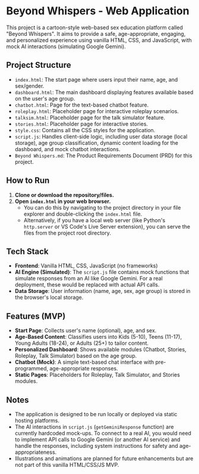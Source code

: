 # Beyond Whispers - Web Application

This project is a cartoon-style web-based sex education platform called "Beyond Whispers". It aims to provide a safe, age-appropriate, engaging, and personalized experience using vanilla HTML, CSS, and JavaScript, with mock AI interactions (simulating Google Gemini).

## Project Structure

- `index.html`: The start page where users input their name, age, and sex/gender.
- `dashboard.html`: The main dashboard displaying features available based on the user's age group.
- `chatbot.html`: Page for the text-based chatbot feature.
- `roleplay.html`: Placeholder page for interactive roleplay scenarios.
- `talksim.html`: Placeholder page for the talk simulator feature.
- `stories.html`: Placeholder page for interactive stories.
- `style.css`: Contains all the CSS styles for the application.
- `script.js`: Handles client-side logic, including user data storage (local storage), age group classification, dynamic content loading for the dashboard, and mock chatbot interactions.
- `Beyond Whispers.md`: The Product Requirements Document (PRD) for this project.

## How to Run

1.  **Clone or download the repository/files.**
2.  **Open `index.html` in your web browser.**
    - You can do this by navigating to the project directory in your file explorer and double-clicking the `index.html` file.
    - Alternatively, if you have a local web server (like Python's `http.server` or VS Code's Live Server extension), you can serve the files from the project root directory.

## Tech Stack

-   **Frontend**: Vanilla HTML, CSS, JavaScript (no frameworks)
-   **AI Engine (Simulated)**: The `script.js` file contains mock functions that simulate responses from an AI like Google Gemini. For a real deployment, these would be replaced with actual API calls.
-   **Data Storage**: User information (name, age, sex, age group) is stored in the browser's local storage.

## Features (MVP)

-   **Start Page**: Collects user's name (optional), age, and sex.
-   **Age-Based Content**: Classifies users into Kids (5-10), Teens (11-17), Young Adults (18-24), or Adults (25+) to tailor content.
-   **Personalized Dashboard**: Shows available modules (Chatbot, Stories, Roleplay, Talk Simulator) based on the age group.
-   **Chatbot (Mock)**: A simple text-based chat interface with pre-programmed, age-appropriate responses.
-   **Static Pages**: Placeholders for Roleplay, Talk Simulator, and Stories modules.

## Notes

-   The application is designed to be run locally or deployed via static hosting platforms.
-   The AI interactions in `script.js` (`getGeminiResponse` function) are currently hardcoded mock-ups. To connect to a real AI, you would need to implement API calls to Google Gemini (or another AI service) and handle the responses, including system instructions for safety and age-appropriateness.
-   Illustrations and animations are planned for future enhancements but are not part of this vanilla HTML/CSS/JS MVP.